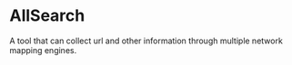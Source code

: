 # AllSearch
A tool that can collect url and other information through multiple network mapping engines.
